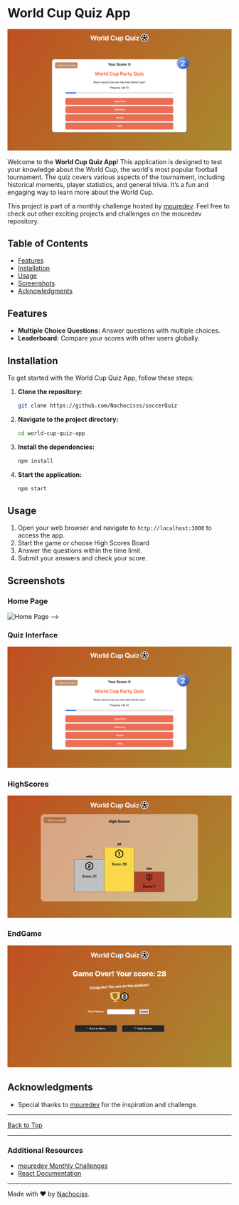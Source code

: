 # World Cup Quiz App

![World Cup Quiz App Banner](./public/gameScreen.png) <!-- Replace with the actual path to the image -->

Welcome to the **World Cup Quiz App**! This application is designed to test your knowledge about the World Cup, the world's most popular football tournament. The quiz covers various aspects of the tournament, including historical moments, player statistics, and general trivia. It’s a fun and engaging way to learn more about the World Cup.

This project is part of a monthly challenge hosted by [mouredev](https://github.com/mouredev/Monthly-App-Challenge-2022?tab=readme-ov-file#febrero-030222). Feel free to check out other exciting projects and challenges on the mouredev repository.

## Table of Contents

- [Features](#features)
- [Installation](#installation)
- [Usage](#usage)
- [Screenshots](#screenshots)
- [Acknowledgments](#acknowledgments)

## Features

- **Multiple Choice Questions:** Answer questions with multiple choices.
- **Leaderboard:** Compare your scores with other users globally.

## Installation

To get started with the World Cup Quiz App, follow these steps:

1. **Clone the repository:**
   ```bash
   git clone https://github.com/Nachocisss/soccerQuiz
   ```
2. **Navigate to the project directory:**
   ```bash
   cd world-cup-quiz-app
   ```
3. **Install the dependencies:**
   ```bash
   npm install
   ```
4. **Start the application:**
   ```bash
   npm start
   ```

## Usage

1. Open your web browser and navigate to `http://localhost:3000` to access the app.
2. Start the game or choose High Scores Board
3. Answer the questions within the time limit.
4. Submit your answers and check your score.

## Screenshots

### Home Page

![Home Page](https://path/to/home-page-screenshot.png) -->

### Quiz Interface

![Quiz Interface](./public/gameScreen.png)

### HighScores

![HighScores](./public/highScores.png)

### EndGame

![EndGame](./public/endGame.png)

## Acknowledgments

- Special thanks to [mouredev](https://github.com/mouredev) for the inspiration and challenge.

---

[Back to Top](#world-cup-quiz-app)

---

### Additional Resources

- [mouredev Monthly Challenges](https://github.com/mouredev/Monthly-App-Challenge-2022)
- [React Documentation](https://reactjs.org/docs/getting-started.html)

---

Made with ❤️ by [Nachociss](https://github.com/Nachocisss).
